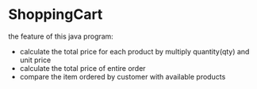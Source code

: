 # ShoppingCart
the feature of this java program:
- calculate the total price for each product by multiply quantity(qty) and unit price 
- calculate the total price of entire order
- compare the item ordered by customer with available products
